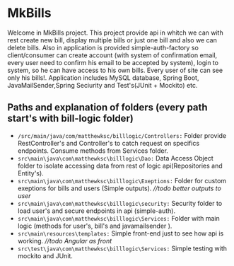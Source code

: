 # MkBills

Welcome in MkBills project. This project provide api in whitch we can with rest create new bill, display
multiple bills or just one bill and also we can delete bills. Also in application is provided simple-auth-factory
so client/consumer can create account (with system of confirmation email, every user need to confirm his email to be accepted by system),
login to system, so he can have access to his own bills. Every user of site can see only his bills!.
Application includes MySQL database, Spring Boot, JavaMailSender,Spring Seciurity and Test's(JUnit + Mockito) etc.

## Paths and explanation of folders (every path start's with bill-logic folder)
* `/src/main/java/com/matthewksc/billlogic/Controllers:` Folder provide RestController's and Controller's to catch request 
on specifics endpoints. Consume methods from Services folder.
* `src\main\java\com\matthewksc\billlogic\Dao:` Data Access Object folder to isolate accessing data from rest of logic
api(Repositories and Entity's).
* `src\main\java\com\matthewksc\billlogic\Exeptions:` Folder for custom exeptions for bills and users (Simple outputs).
  _//todo better outputs to user_
* `src\main\java\com\matthewksc\billlogic\security:` Security  folder to load user's and secure endpoints in api (simple-auth).
* `src\main\java\com\matthewksc\billlogic\Services:` Folder with main logic (methods for user's, bill's and javamailsender ).
* `src\main\resources\templates:` Simple front-end just to see how api is working.
  _//todo Angular as front_
* `src\test\java\com\matthewksc\billlogic\Services:` Simple testing with mockito and JUnit.
